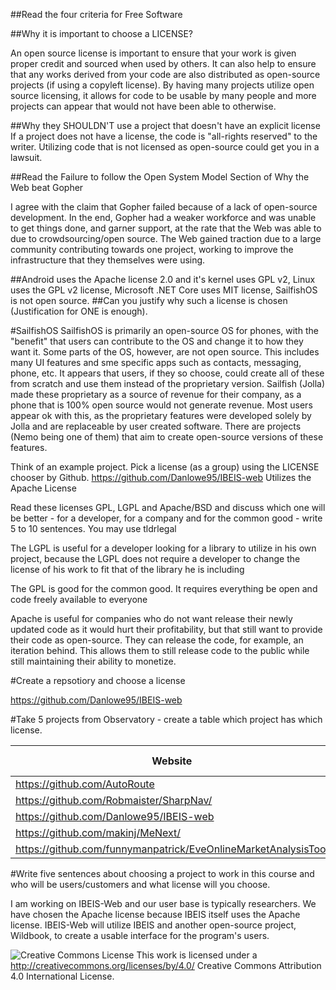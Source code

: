 ##Read the four criteria for Free Software

##Why it is important to choose a LICENSE?

An open source license is important to ensure that your work is given proper credit and sourced when used by others. It can also help to ensure that any works derived from your code are also distributed as open-source projects (if using a copyleft license).  By having many projects utilize open source licensing, it allows for code to be usable by many people and more projects can appear that would not have been able to otherwise.


##Why they SHOULDN'T use a project that doesn't have an explicit license
If a project does not have a license, the code is "all-rights reserved" to the writer.  Utilizing code that is not licensed as open-source could get you in a lawsuit.

##Read the Failure to follow the Open System Model Section of Why the Web beat Gopher


I agree with the claim that Gopher failed because of a lack of open-source development.  In the end, Gopher had a weaker workforce and was unable to get things done, and garner support, at the rate that the Web was able to due to crowdsourcing/open source.  The Web gained traction due to a large community contributing towards one project, working to improve the infrastructure that they themselves were using.


##Android uses the Apache license 2.0 and it's kernel uses GPL v2, Linux uses the GPL v2 license, Microsoft .NET Core uses MIT license, SailfishOS is not open source.
##Can you justify why such a license is chosen (Justification for ONE is enough).

#SailfishOS
SailfishOS is primarily an open-source OS for phones, with the "benefit" that users can contribute to the OS and change it to how they want it.  Some parts of the OS, however, are not open source.  This includes many UI features and sme specific apps such as contacts, messaging, phone, etc.  It appears that users, if they so choose, could create all of these from scratch and use them instead of the proprietary version.  Sailfish (Jolla) made these proprietary as a source of revenue for their company, as a phone that is 100% open source would not generate revenue.  Most users appear ok with this, as the proprietary features were developed solely by Jolla and are replaceable by user created software.  There are projects (Nemo being one of them) that aim to create open-source versions of these features.


Think of an example project. Pick a license (as a group) using the LICENSE chooser by Github.
https://github.com/Danlowe95/IBEIS-web
Utilizes the Apache License


Read these licenses GPL, LGPL and Apache/BSD and discuss which one will be better - for a developer, for a company and for the common good - write 5 to 10 sentences. You may use tldrlegal

The LGPL is useful for a developer looking for a library to utilize in his own project, because the LGPL does not require a developer to change the license of his work to fit that of the library he is including

The GPL is good for the common good.  It requires everything be open and code freely available to everyone

Apache is useful for companies who do not want release their newly updated code as it would hurt their profitability, but that still want to provide their code as open-source.  They can release the code, for example, an iteration behind.  This allows them to still release code to the public while still maintaining their ability to monetize.





#Create a repsotiory and choose a license

https://github.com/Danlowe95/IBEIS-web

#Take 5 projects from Observatory - create a table which project has which license. 


| Website                                                        | License Present | License |
|----------------------------------------------------------------|-----------------|---------|
| https://github.com/AutoRoute                                   | Y               | MIT     |
| https://github.com/Robmaister/SharpNav/                        | Y               | MIT     |
| https://github.com/Danlowe95/IBEIS-web                         | Y               | Apache  |
| https://github.com/makinj/MeNext/                              | Y               | MIT     |
| https://github.com/funnymanpatrick/EveOnlineMarketAnalysisTool | Y               | GPL     |




#Write five sentences about choosing a project to work in this course and who will be users/customers and what license will you choose.

I am working on IBEIS-Web and our user base is typically researchers.  We have chosen the Apache license because IBEIS itself uses the Apache license.  IBEIS-Web will utilize IBEIS and another open-source project, Wildbook, to create a usable interface for the program's users.





![Creative Commons License](https://i.creativecommons.org/l/by/4.0/88x31.png) This work is licensed under a http://creativecommons.org/licenses/by/4.0/ Creative Commons Attribution 4.0 International License.
